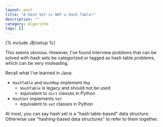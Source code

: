 ```yaml
---
layout: post
title: "A Hash Set is NOT a Hash Table!"
description: ""
category: Algorithm
tags: []
---
```

{% include JB/setup %}

This seems obvious. However, I've found interview problems that can be solved with hash sets be categorized or tagged as hash table problems, which can be very misleading.

Recall what I've learned in Java:

- `HashTable` and `HashMap` implement `Map`
    - `HashTable` is legacy and should not be used
    - equivalent to `dict` classes in Python
- `HashSet` implements `Set`
    - equivalent to `set` classes in Python
    
At most, you can say hash set is a "hash table-based" data structure. Otherwise use "hashing-based data structures" to refer to them together. 
